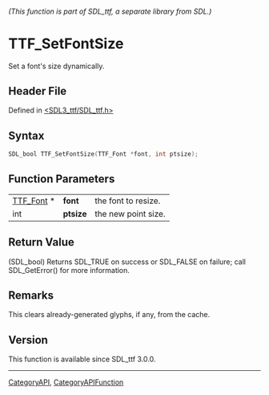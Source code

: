 ###### (This function is part of SDL_ttf, a separate library from SDL.)
# TTF_SetFontSize

Set a font's size dynamically.

## Header File

Defined in [<SDL3_ttf/SDL_ttf.h>](https://github.com/libsdl-org/SDL_ttf/blob/main/include/SDL3_ttf/SDL_ttf.h)

## Syntax

```c
SDL_bool TTF_SetFontSize(TTF_Font *font, int ptsize);
```

## Function Parameters

|                        |            |                     |
| ---------------------- | ---------- | ------------------- |
| [TTF_Font](TTF_Font) * | **font**   | the font to resize. |
| int                    | **ptsize** | the new point size. |

## Return Value

(SDL_bool) Returns SDL_TRUE on success or SDL_FALSE on failure; call
SDL_GetError() for more information.

## Remarks

This clears already-generated glyphs, if any, from the cache.

## Version

This function is available since SDL_ttf 3.0.0.

----
[CategoryAPI](CategoryAPI), [CategoryAPIFunction](CategoryAPIFunction)

